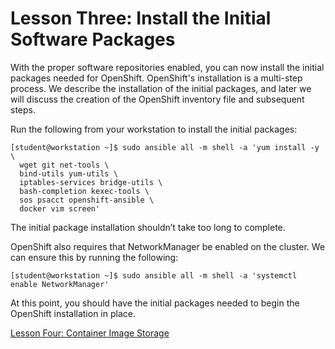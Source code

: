 # Lesson Three: Install the Initial Software Packages

With the proper software repositories enabled, you can now install the initial packages needed for OpenShift. OpenShift's installation is a multi-step process. We describe the installation of the initial packages, and later we will discuss the creation of the OpenShift inventory file and subsequent steps.

Run the following from your workstation to install the initial packages:
```
[student@workstation ~]$ sudo ansible all -m shell -a 'yum install -y \
  wget git net-tools \
  bind-utils yum-utils \
  iptables-services bridge-utils \
  bash-completion kexec-tools \
  sos psacct openshift-ansible \
  docker vim screen'
```
The initial package installation shouldn’t take too long to complete.

OpenShift also requires that NetworkManager be enabled on the cluster. We can ensure this by running the following:
```
[student@workstation ~]$ sudo ansible all -m shell -a 'systemctl enable NetworkManager'
```
At this point, you should have the initial packages needed to begin the OpenShift installation in place.

[Lesson Four: Container Image Storage](04-lesson-container_image_storage.md)
